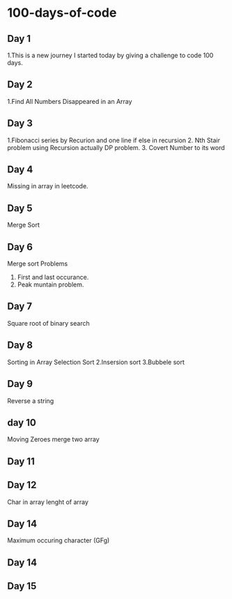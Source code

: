 # 100-days-of-code

## Day 1
1.This is a new journey I started today by giving a challenge to code 100 days.


## Day 2
1.Find All Numbers Disappeared in an Array


## Day 3 
1.Fibonacci series by Recurion and one line if else in recursion
2. Nth Stair problem using Recursion actually DP problem.
3. Covert Number to its word

## Day 4
Missing in array in leetcode.

## Day 5
Merge Sort 

## Day 6
Merge sort Problems
1. First and last occurance.
2. Peak muntain problem.

## Day 7 
Square root of binary search

## Day 8
Sorting in Array
Selection Sort
2.Insersion sort
3.Bubbele sort

## Day 9

Reverse a string

## day 10 
Moving Zeroes 
merge two array

## Day 11

## Day 12 
Char in array 
lenght of array

## Day 14
Maximum occuring character (GFg)

## Day 14

## Day 15

